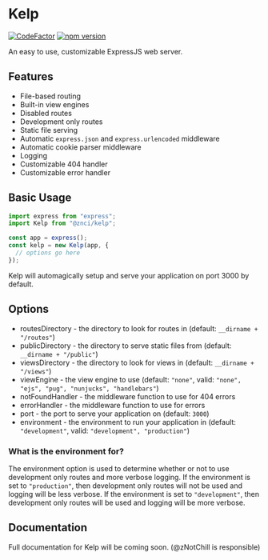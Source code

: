 # Kelp

[![CodeFactor](https://www.codefactor.io/repository/github/znci/kelp/badge/main)](https://www.codefactor.io/repository/github/znci/kelp/overview/main)
[![npm version](https://badge.fury.io/js/@znci%2Fkelp.svg)](https://badge.fury.io/js/@znci%2Fkelp)

An easy to use, customizable ExpressJS web server.

## Features

- File-based routing
- Built-in view engines
- Disabled routes
- Development only routes
- Static file serving
- Automatic `express.json` and `express.urlencoded` middleware
- Automatic cookie parser middleware
- Logging
- Customizable 404 handler
- Customizable error handler

## Basic Usage

```js
import express from "express";
import Kelp from "@znci/kelp";

const app = express();
const kelp = new Kelp(app, {
  // options go here
});
```

Kelp will automagically setup and serve your application on port 3000 by default.

## Options

- routesDirectory - the directory to look for routes in (default: `__dirname + "/routes"`)
- publicDirectory - the directory to serve static files from (default: `__dirname + "/public"`)
- viewsDirectory - the directory to look for views in (default: `__dirname + "/views"`)
- viewEngine - the view engine to use (default: `"none"`, valid: `"none", "ejs", "pug", "nunjucks", "handlebars"`)
- notFoundHandler - the middleware function to use for 404 errors
- errorHandler - the middleware function to use for errors
- port - the port to serve your application on (default: `3000`)
- environment - the environment to run your application in (default: `"development"`, valid: `"development", "production"`)

### What is the environment for?

The environment option is used to determine whether or not to use development only routes and more verbose logging. If the environment is set to `"production"`, then development only routes will not be used and logging will be less verbose. If the environment is set to `"development"`, then development only routes will be used and logging will be more verbose.

## Documentation

Full documentation for Kelp will be coming soon. (@zNotChill is responsible)
